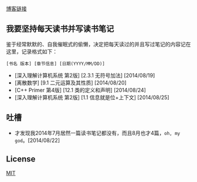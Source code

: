[博客链接](http://myspes.info)

## 我要坚持每天读书并写读书笔记

鉴于经常默默的、自我催眠式的偷懒，决定把每天读过的并且写过笔记的内容记在这里，记录格式如下：

	[书名 版本] [章节信息] [日期(YYYY/MM/DD)]

* [深入理解计算机系统 第2版] [2.3.1 无符号加法] [2014/08/19]
* [离散数学] [9.1 二元运算及其性质] [2014/08/20]
* [C++ Primer 第4版] [12.1 类的定义和声明] [2014/08/24]
* [深入理解计算机系统 第2版] [1.1 信息就是位+上下文] [2014/08/25]

## 吐槽

* 才发现我2014年7月居然一篇读书笔记都没有，而且8月也才4篇，`oh, my god`。[2014/08/22]

## License

[MIT](http://opensource.org/licenses/MIT)
